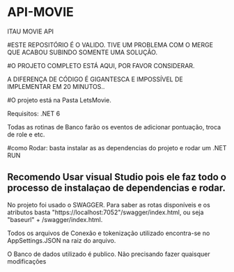 # API-MOVIE
ITAU MOVIE API


#ESTE REPOSITÓRIO É O VALIDO. TIVE UM PROBLEMA COM O MERGE QUE ACABOU SUBINDO SOMENTE UMA SOLUÇÃO.

#O PROJETO COMPLETO ESTÁ AQUI, POR FAVOR CONSIDERAR.

A DIFERENÇA DE CÓDIGO É GIGANTESCA E IMPOSSÍVEL DE IMPLEMENTAR EM 20 MINUTOS..

#O projeto está na Pasta LetsMovie.

Requisitos: .NET 6

Todas as rotinas de Banco farão os eventos de adicionar pontuação, troca de role e etc.


#como Rodar: basta instalar as as dependencias do projeto e rodar um .NET RUN

## Recomendo Usar visual Studio pois ele faz todo o processo de instalaçao de dependencias e rodar.

No projeto foi usado o SWAGGER. Para saber as rotas disponíveis e os atributos basta "https://localhost:7052"/swagger/index.html, ou seja "baseurl" + /swagger/index.html.

Todos os arquivos de Conexão e tokenização utilizado encontra-se no AppSettings.JSON na raiz do arquivo.

O Banco de dados utilizado é publico. Não precisando fazer quaisquer modificações

